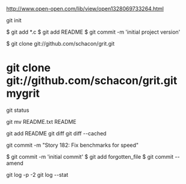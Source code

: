 http://www.open-open.com/lib/view/open1328069733264.html

git init

$ git add *.c
$ git add README
$ git commit -m 'initial project version'

$ git clone git://github.com/schacon/grit.git 
#  git clone git://github.com/schacon/grit.git mygrit
git status

git mv  README.txt README

git add README
git diff
git diff --cached 

git commit -m "Story 182: Fix benchmarks for speed"

$ git commit -m 'initial commit'
$ git add forgotten_file
$ git commit --amend

git log -p -2
git log --stat 
